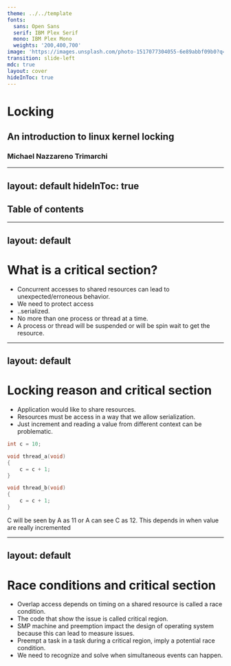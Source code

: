 ```yaml
---
theme: ../../template
fonts:
  sans: Open Sans
  serif: IBM Plex Serif
  mono: IBM Plex Mono
  weights: '200,400,700'
image: 'https://images.unsplash.com/photo-1517077304055-6e89abbf09b0?q=80&w=2069'
transition: slide-left
mdc: true
layout: cover
hideInToc: true
---
```


# Locking
## An introduction to linux kernel locking
### Michael Nazzareno Trimarchi

---
layout: default
hideInToc: true
---

## Table of contents

<Toc minDepth="1" maxDepth="2"/>

---
layout: default
---

# What is a critical section?

- Concurrent accesses to shared resources can lead to unexpected/erroneous behavior.
- We need to protect access
- ..serialized.
- No more than one process or thread at a time.
- A process or thread will be suspended or will be spin wait to get the resource.

---
layout: default
---

# Locking reason and critical section

<div class="font-small">

- Application would like to share resources.
- Resources must be access in a way that we allow serialization.
- Just increment and reading a value from different context can be problematic.

```c
int c = 10;

void thread_a(void)
{
	c = c + 1;
}
```
```c
void thread_b(void)
{
	c = c + 1;
}
```

C will be seen by A as 11 or A can see C as 12.
This depends in when value are really incremented

</div>

---
layout: default
---

# Race conditions and critical section

- Overlap access depends on timing on a shared resource is called a race condition.
- The code that show the issue is called critical region.
- SMP machine and preemption impact the design of operating system because this can
  lead to measure issues.
- Preempt a task in a task during a critical region, imply a potential race condition.
- We need to recognize and solve when simultaneous events can happen.
